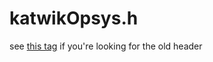 # katwikOpsys.h
see [this tag](https://github.com/Ekatwikz/katwikOpsys/tree/pre-rework) if you're looking for the old header